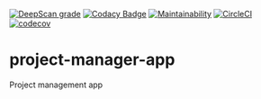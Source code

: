 [![DeepScan grade](https://deepscan.io/api/teams/21091/projects/24500/branches/756391/badge/grade.svg)](https://deepscan.io/dashboard#view=project&tid=21091&pid=24500&bid=756391)  [![Codacy Badge](https://app.codacy.com/project/badge/Grade/da4530e542b647f8a04370da1e6eca5b)](https://app.codacy.com/gh/JoshuaOndieki/project-manager-app/dashboard?utm_source=gh&utm_medium=referral&utm_content=&utm_campaign=Badge_grade)   [![Maintainability](https://api.codeclimate.com/v1/badges/9690d519beb1f8e313aa/maintainability)](https://codeclimate.com/github/JoshuaOndieki/project-manager-app/maintainability)  [![CircleCI](https://dl.circleci.com/status-badge/img/gh/JoshuaOndieki/project-manager-app/tree/main.svg?style=svg)](https://dl.circleci.com/status-badge/redirect/gh/JoshuaOndieki/project-manager-app/tree/main)  [![codecov](https://codecov.io/gh/JoshuaOndieki/project-manager-app/branch/tdd/graph/badge.svg?token=7TP7FVE0IB)](https://codecov.io/gh/JoshuaOndieki/project-manager-app)

# project-manager-app
Project management app